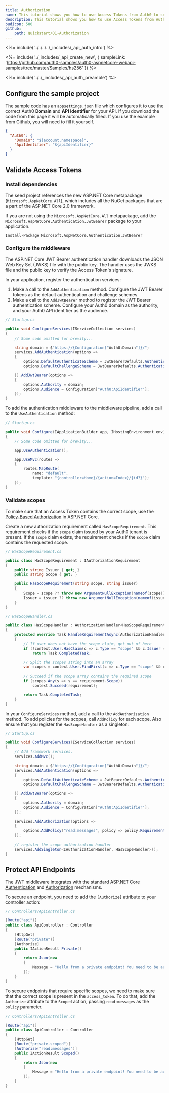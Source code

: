 ```yaml
---
title: Authorization
name: This tutorial shows you how to use Access Tokens from Auth0 to secure your ASP.NET Core Web API.
description: This tutorial shows you how to use Access Tokens from Auth0 to secure your ASP.NET Core Web API.
budicon: 500
github:
    path: Quickstart/01-Authorization
---
```


<%= include('../../../../_includes/_api_auth_intro') %>

<%= include('../_includes/_api_create_new', { sampleLink: 'https://github.com/auth0-samples/auth0-aspnetcore-webapi-samples/tree/master/Samples/hs256' }) %>

<%= include('../../_includes/_api_auth_preamble') %>

## Configure the sample project

The sample code has an `appsettings.json` file which configures it to use the correct Auth0 **Domain** and **API Identifier** for your API. If you download the code from this page it will be automatically filled. If you use the example from Github, you will need to fill it yourself.

```json
{
  "Auth0": {
    "Domain": "${account.namespace}",
    "ApiIdentifier": "${apiIdentifier}"
  }
}
```
## Validate Access Tokens

### Install dependencies

The seed project references the new ASP.NET Core metapackage (`Microsoft.AspNetCore.All`), which includes all the NuGet packages that are a part of the ASP.NET Core 2.0 framework.

If you are not using the `Microsoft.AspNetCore.All` metapackage, add the `Microsoft.AspNetCore.Authentication.JwtBearer` package to your application.

```text
Install-Package Microsoft.AspNetCore.Authentication.JwtBearer
```

### Configure the middleware

The ASP.NET Core JWT Bearer authentication handler downloads the JSON Web Key Set (JWKS) file with the public key. The handler uses the JWKS file and the public key to verify the Access Token's signature.

In your application, register the authentication services:

1. Make a call to the `AddAuthentication` method. Configure the JWT Bearer tokens as the default authentication and challenge schemes.  
2. Make a call to the `AddJwtBearer` method to register the JWT Bearer authentication scheme. Configure your Auth0 domain as the authority, and your Auth0 API identifier as the audience.

```csharp
// Startup.cs

public void ConfigureServices(IServiceCollection services)
{
    // Some code omitted for brevity...

    string domain = $"https://{Configuration["Auth0:Domain"]}/";
    services.AddAuthentication(options =>
    {
        options.DefaultAuthenticateScheme = JwtBearerDefaults.AuthenticationScheme;
        options.DefaultChallengeScheme = JwtBearerDefaults.AuthenticationScheme;

    }).AddJwtBearer(options =>
    {
        options.Authority = domain;
        options.Audience = Configuration["Auth0:ApiIdentifier"];
    });
}
```

To add the authentication middleware to the middleware pipeline, add a call to the `UseAuthentication` method:

```csharp
// Startup.cs

public void Configure(IApplicationBuilder app, IHostingEnvironment env)
{
    // Some code omitted for brevity...

    app.UseAuthentication();

    app.UseMvc(routes =>
    {
        routes.MapRoute(
            name: "default",
            template: "{controller=Home}/{action=Index}/{id?}");
    });
}
```

### Validate scopes

To make sure that an Access Token contains the correct scope, use the [Policy-Based Authorization](https://docs.microsoft.com/en-us/aspnet/core/security/authorization/policies) in ASP.NET Core.

Create a new authorization requirement called `HasScopeRequirement`. This requirement checks if the `scope` claim issued by your Auth0 tenant is present. If the `scope` claim exists, the requirement checks if the `scope` claim contains the requested scope.

```csharp
// HasScopeRequirement.cs

public class HasScopeRequirement : IAuthorizationRequirement
{
    public string Issuer { get; }
    public string Scope { get; }

    public HasScopeRequirement(string scope, string issuer)
    {
        Scope = scope ?? throw new ArgumentNullException(nameof(scope));
        Issuer = issuer ?? throw new ArgumentNullException(nameof(issuer));
    }
}
```

```csharp
// HasScopeHandler.cs

public class HasScopeHandler : AuthorizationHandler<HasScopeRequirement>
{
    protected override Task HandleRequirementAsync(AuthorizationHandlerContext context, HasScopeRequirement requirement)
    {
        // If user does not have the scope claim, get out of here
        if (!context.User.HasClaim(c => c.Type == "scope" && c.Issuer == requirement.Issuer))
            return Task.CompletedTask;

        // Split the scopes string into an array
        var scopes = context.User.FindFirst(c => c.Type == "scope" && c.Issuer == requirement.Issuer).Value.Split(' ');

        // Succeed if the scope array contains the required scope
        if (scopes.Any(s => s == requirement.Scope))
            context.Succeed(requirement);

        return Task.CompletedTask;
    }
}
```

In your `ConfigureServices` method, add a call to the `AddAuthorization` method. To add policies for the scopes, call `AddPolicy` for each scope. Also ensure that you register the `HasScopeHandler` as a singleton:

```csharp
// Startup.cs

public void ConfigureServices(IServiceCollection services)
{
    // Add framework services.
    services.AddMvc();

    string domain = $"https://{Configuration["Auth0:Domain"]}/";
    services.AddAuthentication(options =>
    {
        options.DefaultAuthenticateScheme = JwtBearerDefaults.AuthenticationScheme;
        options.DefaultChallengeScheme = JwtBearerDefaults.AuthenticationScheme;

    }).AddJwtBearer(options =>
    {
        options.Authority = domain;
        options.Audience = Configuration["Auth0:ApiIdentifier"];
    });
    
    services.AddAuthorization(options =>
    {
        options.AddPolicy("read:messages", policy => policy.Requirements.Add(new HasScopeRequirement("read:messages", domain)));
    });

    // register the scope authorization handler
    services.AddSingleton<IAuthorizationHandler, HasScopeHandler>();
}
```

## Protect API Endpoints

The JWT middleware integrates with the standard ASP.NET Core [Authentication](https://docs.microsoft.com/en-us/aspnet/core/security/authentication/) and [Authorization](https://docs.microsoft.com/en-us/aspnet/core/security/authorization/) mechanisms. 

To secure an endpoint, you need to add the `[Authorize]` attribute to your controller action:

```csharp
// Controllers/ApiController.cs

[Route("api")]
public class ApiController : Controller
{
    [HttpGet]
    [Route("private")]
    [Authorize]
    public IActionResult Private()
    {
        return Json(new
        {
            Message = "Hello from a private endpoint! You need to be authenticated to see this."
        });
    }
}
```

To secure endpoints that require specific scopes, we need to make sure that the correct scope is present in the `access_token`. To do that, add the `Authorize` attribute to the `Scoped` action, passing `read:messages` as the `policy` parameter. 

```csharp
// Controllers/ApiController.cs

[Route("api")]
public class ApiController : Controller
{
    [HttpGet]
    [Route("private-scoped")]
    [Authorize("read:messages")]
    public IActionResult Scoped()
    {
        return Json(new
        {
            Message = "Hello from a private endpoint! You need to be authenticated and have a scope of read:messages to see this."
        });
    }
}
```
